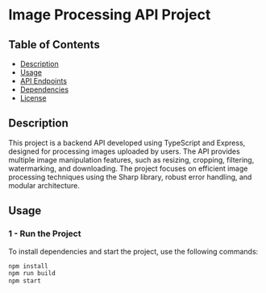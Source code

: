 # Image Processing API Project

## Table of Contents

- [Description](#description)
- [Usage](#usage)
- [API Endpoints](#api-endpoints)
- [Dependencies](#dependencies)
- [License](#license)

## Description

This project is a backend API developed using TypeScript and Express, designed for processing images uploaded by users. The API provides multiple image manipulation features, such as resizing, cropping, filtering, watermarking, and downloading. The project focuses on efficient image processing techniques using the Sharp library, robust error handling, and modular architecture.

## Usage

### 1 - Run the Project

To install dependencies and start the project, use the following commands:
```bash
npm install
npm run build
npm start
